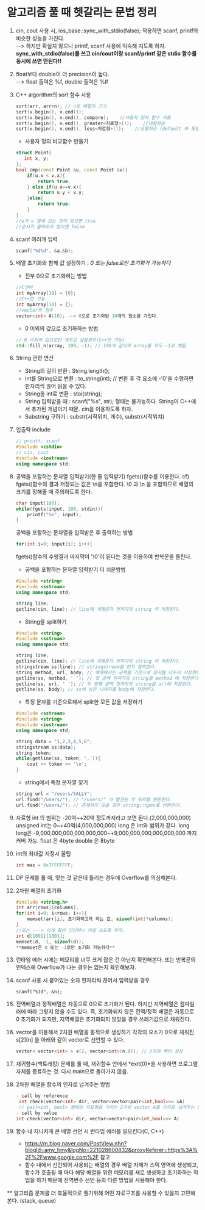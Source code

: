 # 알고리즘 풀 때 헷갈리는 문법 정리
1. cin, cout 사용 시, ios_base::sync_with_stdio(false); 적용하면 scanf, printf와 비슷한 성능을 가진다.  
    --> 하지만 확실치 않으니 printf, scanf 사용에 익숙해 지도록 하자.  
    **sync_with_stdio(false)를 쓰고 cin/cout이랑 scanf/printf 같은 stdio 함수를 동시에 쓰면 안된다!!**

2. float보다 double이 더 precision이 높다.  
    --> float 출력은 %f, double 출력은 %lf  

3. C++ algorithm의 sort 함수 사용
    ```cpp
    sort(arr, arr+n); // n은 배열의 크기
    sort(v.begin(), v.end());
    sort(v.begin(), v.end(), compare);    //사용자 정의 함수 사용
    sort(v.begin(), v.end(), greater<자료형>());    //내림차순
    sort(v.begin(), v.end(), less<자료형>());    //오름차순 (default 와 동일)
    ```
    - 사용자 정의 비교함수 만들기
    ```cpp
    struct Point{
       int x, y;
    };
    bool cmp(const Point &u, const Point &v){
        if(u.x < v.x){
            return true;
        } else if(u.x==v.x){
            return u.y < v.y;
        }else{
            return true;
        }
    }
    //u가 v 앞에 오는 것이 맞으면 true
    //순서가 올바르지 않으면 false
    ```
4. scanf 여러개 입력
    ```cpp
    scanf("%d%d", &a,&b);
    ```
5. 배열 초기화와 함께 값 설정하기 : *0 또는 false로만 초기화가 가능하다*  
    - 전부 0으로 초기화하는 방법
    ```cpp
    //C언어
    int myArray[10] = {0};
    //C++만 가능
    int myArray[10] = {};
    //vector의 경우
    vector<int> A(10); --> 0으로 초기화된 10개의 원소를 가진다.
    ```
    - 0 이외의 값으로 초기화하는 방법
    ```cpp
    // 0 이외의 값으로만 채우고 싶을경우(C++만 가능)
    std::fill_n(array, 100, -1); // 100개 길이의 array를 모두 -1로 채움.
    ```
6. String 관련 연산
    - String의 길이 반환 : String.length();
    - int를 String으로 변환 : to_string(int); // 변환 후 각 요소에 -'0'을 수행하면 한자리씩 끊어 읽을 수 있다.
    - String을 int로 변환 : stoi(string);  
    - String 입력받을 때 : scanf("%s", str); 형태는 불가능하다. String이 C++에서 추가된 개념이기 때문. cin을 이용하도록 하자.
    - Substring 구하기 : substr(시작위치, 개수), substr(시작위치)

7. 입출력 include
    ```cpp
    // printf, scanf
    #include <cstdio>
    // cin, cout
    #include <iostream>
    using namespace std;
    ```

8. 공백을 포함하는 문자열 입력받기(한 줄 입력받기)
    fgets()함수를 이용한다.
    cf) fgets()함수의 결과 저장되는 값은 \n을 포함한다.
        \0 과 \n 을 포함하므로 배열의 크기를 정해줄 때 주의하도록 한다.
    ```cpp
    char input[100];
    while(fgets(input, 100, stdin)){
        printf("%s", input);
    }
    ```
    공백을 포함하는 문자열을 입력받은 후 출력하는 방법
    ```cpp
    for(int i=0; input[i]; i++){
    ```
    fgets()함수의 수행결과 마지막이 '\0'이 된다는 것을 이용하여 반복문을 돌린다.

    - 공백을 포함하는 문자열 입력받기 더 쉬운방법
    ```cpp
    #include <string>
    #include <sstream>
    using namespace std;

    string line;
    getline(cin, line); // line에 개행문자 전까지의 string 이 저장된다.
    ```
    - String을 split하기
    ```cpp
    #include <string>
    #include <sstream>
    using namespace std;

    string line;
    getline(cin, line); // line에 개행문자 전까지의 string 이 저장된다.
    stringstream ss(line); // stringstream을 먼저 정의한다.
    string method, url, body; // 예제에서는 공백을 기준으로 문자를 나누어 저장한다.
    getline(ss, method, ' '); // 첫 공백 전까지의 string을 method 에 저장한다.
    getline(ss, url, ' '); // 두 번째 공백 전까지의 string을 url에 저장한다.
    getline(ss, body); // ss에 남은 나머지를 body에 저장한다.
    ```
    - 특정 문자를 기준으로해서 split한 모든 값을 저장하기
    ```cpp
    #include <sstream>
    #include <string>
    #include <iostream>
    using namespace std;

    string data = "1,2,3,4,5,6";
    stringstream ss(data);
    string token;
    while(getline(ss, token, ',')){
        cout << token << '\n';
    }

    ```


    - string에서 특정 문자열 찾기
    ```cpp
    string url = "/users/SALLY";
    url.find("/users/"); // "/users/" 가 발견된 첫 위치를 반환한다.
    url.find("/users/"); // 존재하지 않을 경우 string::npos를 반환한다.
    ```

9. 자료형
    int 의 범위는 -20억~+20억 정도까지라고 보면 된다.(2,000,000,000)
    unsigned int는 0~+40억(4,000,000,000)
    long 은 int와 범위가 같다.
    long long은 -9,000,000,000,000,000,000~+9,000,000,000,000,000,000 까지 커버 가능.
    float 은 4byte
    double 은 8byte

10. int의 최대값 지정시 꿀팁
    ```cpp
    int max = 0x7FFFFFFF;
    ```

11. DP 문제를 풀 때, 맞는 것 같은데 틀리는 경우에 Overflow를 의심해본다.

12. 2차원 배열의 초기화
    ```cpp
    #include <string.h>
    int arr[rows][columns];
    for(int i=0; i<rows; i++){
        memset(arr[i], 초기화하고자 하는 값, sizeof(int)*columns);
    }
    //또는 ---> 이게 훨씬 간단하니 이걸 쓰도록 하자.
    int d[1001][1001];
    memset(d, -1, sizeof(d));
    **memset은 0 또는 -1로만 초기화 가능하다**
    ```

13. 런타임 에러 시에는 메모리를 너무 크게 잡은 건 아닌지 확인해본다.
    또는 반복문의 인덱스에 Overflow가 나는 경우는 없는지 확인해보자.

14. scanf 사용 시 붙어있는 숫자 한자리씩 끊어서 입력받을 경우
    ```
    scanf("%1d", &n);
    ```

15. 전역배열과 정적배열은 자동으로 0으로 초기화가 된다. 하지만 지역배열은 컴파일러에 따라 그렇지 않을 수도 있다.
    즉, 초기화되지 않은 전역/정적 배열은 자동으로 0 초기화가 되지만, 지역배열은 초기화되지 않았을 경우 쓰레기값으로 채워진다.

16. vector를 이용해서 2차원 배열을 동적으로 생성하기
    각각의 요소가 0으로 채워진 s[2][n] 을 아래와 같이 vector로 선언할 수 있다.
    ```cpp
    vector< vector<int> > s(2, vector<int>(n,0)); // 2차원 벡터 생성
    ```
17. 재귀함수(백트래킹) 문제를 풀 때, 재귀함수 안에서 *exit(0)*을 사용하면 프로그램 자체를 종료하는 것. 다시 main으로 돌아가지 않음.

18. 2차원 배열을 함수의 인자로 넘겨주는 방법
    ```cpp
    - call by reference
     int check(vector<int> dir, vector<vector<pair<int,bool>>> &A)
     // pair<int, bool> 형태의 자료형을 가지는 2차원 vector A를 인자로 넘겨주는 방식
    - call by value
    int check(vector<int> dir, vector<vector<pair<int,bool>>> A)
    ```

19. 함수 내 지나치게 큰 배열 선언 시 런타임 에러를 일으킨다(C, C++)
    - https://m.blog.naver.com/PostView.nhn?blogId=amy_hmy&logNo=221028600832&proxyReferer=https%3A%2F%2Fwww.google.com%2F 참고
    - 함수 내에서 선언되어 사용되는 배열의 경우 배열 자체가 스택 영역에 생성되고, 함수가 호출될 때 마다 해당 배열을 위한 메모리를
      새로 생성하고 초기화하는 작업을 하기 때문에 전역변수 선언 등의 다른 방법을 사용해야 한다.

** 알고리즘 문제를 더 효율적으로 풀기위해 어떤 자료구조를 사용할 수 있을지 고민해본다. (stack, queue)



    
